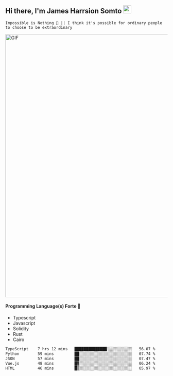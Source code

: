 ## Hi there, I'm James Harrsion Somto <img src="https://media.giphy.com/media/hvRJCLFzcasrR4ia7z/giphy.gif" width="25px">

`Impossible is Nothing 🚀 || I think it's possible for ordinary people to choose to be extraordinary`

 
<img align="center" alt="GIF" src="https://github.com/Gapur/Gapur/blob/master/coding.gif?raw=true" width="818px" height="818px" />


#### Programming Language(s) Forte 🚀
- Typescript
- Javascript
- Solidity
- Rust
- Cairo



<!--START_SECTION:waka-->

```txt
TypeScript    7 hrs 12 mins   ██████████████░░░░░░░░░░░   56.07 %
Python        59 mins         ██░░░░░░░░░░░░░░░░░░░░░░░   07.74 %
JSON          57 mins         ██░░░░░░░░░░░░░░░░░░░░░░░   07.47 %
Vue.js        48 mins         █▓░░░░░░░░░░░░░░░░░░░░░░░   06.24 %
HTML          46 mins         █▒░░░░░░░░░░░░░░░░░░░░░░░   05.97 %
```

<!--END_SECTION:waka-->
<br />
<br />
<br />







